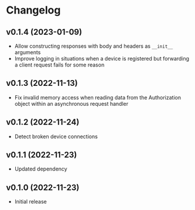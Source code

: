 # Changelog

## v0.1.4 (2023-01-09)

* Allow constructing responses with body and headers as `__init__` arguments
* Improve logging in situations when a device is registered but forwarding a
  client request fails for some reason

## v0.1.3 (2022-11-13)

* Fix invalid memory access when reading data from the Authorization object
  within an asynchronous request handler

## v0.1.2 (2022-11-24)

* Detect broken device connections

## v0.1.1 (2022-11-23)

* Updated dependency

## v0.1.0 (2022-11-23)

* Initial release
